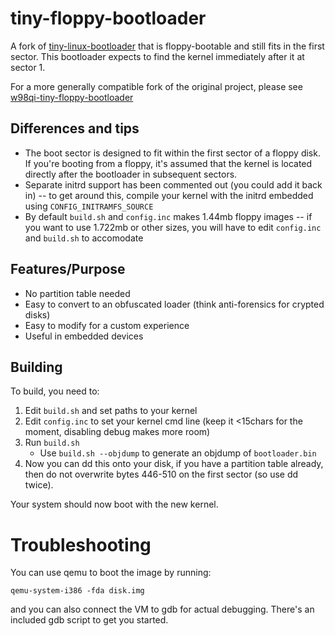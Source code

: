 tiny-floppy-bootloader
=====================

A fork of [tiny-linux-bootloader](https://github.com/owenson/tiny-linux-bootloader) that is floppy-bootable and still fits in the first sector. This bootloader expects to find the kernel immediately after it at sector 1.  

For a more generally compatible fork of the original project, please see [w98qi-tiny-floppy-bootloader ](https://github.com/oerg866/w98qi-tiny-floppy-bootloader)

## Differences and tips
* The boot sector is designed to fit within the first sector of a floppy disk. If you're booting from a floppy, it's assumed that the kernel is located directly after the bootloader in subsequent sectors.
* Separate initrd support has been commented out (you could add it back in) -- to get around this, compile your kernel with the initrd embedded using `CONFIG_INITRAMFS_SOURCE`
* By default `build.sh` and `config.inc` makes 1.44mb floppy images -- if you want to use 1.722mb or other sizes, you will have to edit `config.inc` and `build.sh` to accomodate


## Features/Purpose

* No partition table needed 
* Easy to convert to an obfuscated loader (think anti-forensics for crypted disks)
* Easy to modify for a custom experience
* Useful in embedded devices

## Building

To build, you need to:

1. Edit `build.sh` and set paths to your kernel
2. Edit `config.inc` to set your kernel cmd line (keep it <15chars for the moment, disabling debug makes more room)
3. Run `build.sh`
    - Use `build.sh --objdump` to generate an objdump of `bootloader.bin`
4. Now you can dd this onto your disk, if you have a partition table already, then do not overwrite bytes 446-510 on the first sector (so use dd twice).

Your system should now boot with the new kernel.

# Troubleshooting

You can use qemu to boot the image by running:

    qemu-system-i386 -fda disk.img

and you can also connect the VM to gdb for actual debugging.  There's an included gdb script to get you started.
